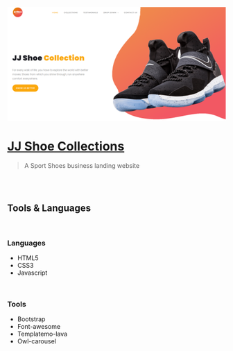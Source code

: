<img src="https://github.com/herndev/JJ-shoe-collection/blob/master/assets/images/Screenshot.png" />

<br />

# [JJ Shoe Collections](http://jjshoe.ml/?i=1)

> A Sport Shoes business landing website

<br />
<br />

## Tools & Languages

<br />

### Languages

- HTML5
- CSS3
- Javascript

<br />

### Tools

- Bootstrap
- Font-awesome
- Templatemo-lava
- Owl-carousel


